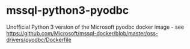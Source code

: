 # mssql-python3-pyodbc
Unofficial Python 3 version of the Microsoft pyodbc docker image - see https://github.com/Microsoft/mssql-docker/blob/master/oss-drivers/pyodbc/Dockerfile
